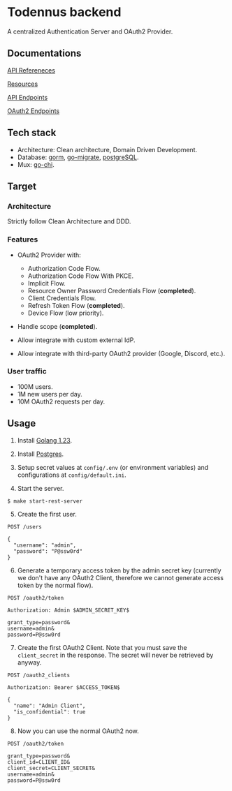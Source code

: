 # Todennus backend

A centralized Authentication Server and OAuth2 Provider.

## Documentations

[API Refereneces](./docs/1.references.md)

[Resources](./docs/2.resources.md)

[API Endpoints](./docs/3.endpoints.md)

[OAuth2 Endpoints](./docs/4.oauth2_endpoints.md)

## Tech stack

- Architecture: Clean architecture, Domain Driven Development.
- Database: [gorm](https://github.com/go-gorm/gorm), [go-migrate](https://github.com/golang-migrate/migrate), [postgreSQL](https://www.postgresql.org/).
- Mux: [go-chi](https://github.com/go-chi/chi).

## Target

### Architecture

Strictly follow Clean Architecture and DDD.

### Features

- OAuth2 Provider with:
  + Authorization Code Flow.
  + Authorization Code Flow With PKCE.
  + Implicit Flow.
  + Resource Owner Password Credentials Flow (**completed**).
  + Client Credentials Flow.
  + Refresh Token Flow (**completed**).
  + Device Flow (low priority).

- Handle scope (**completed**).
- Allow integrate with custom external IdP.
- Allow integrate with third-party OAuth2 provider (Google, Discord, etc.).

### User traffic

- 100M users.
- 1M new users per day.
- 10M OAuth2 requests per day.

## Usage

1. Install [Golang 1.23](https://go.dev/doc/install).

2. Install [Postgres](https://www.postgresql.org/download/).

3. Setup secret values at `config/.env` (or environment variables) and
   configurations at `config/default.ini`.

4. Start the server.

```shell
$ make start-rest-server
```

5. Create the first user.

```
POST /users

{
  "username": "admin",
  "password": "P@ssw0rd"
}
```

6. Generate a temporary access token by the admin secret key (currently we don't
have any OAuth2 Client, therefore we cannot generate access token by the normal
flow).

```
POST /oauth2/token

Authorization: Admin $ADMIN_SECRET_KEY$

grant_type=password&
username=admin&
password=P@ssw0rd
```

7. Create the first OAuth2 Client. Note that you must save the `client_secret` in the response. The secret will never be retrieved by anyway.

```
POST /oauth2_clients

Authorization: Bearer $ACCESS_TOKEN$

{
  "name": "Admin Client",
  "is_confidential": true
}
```

8. Now you can use the normal OAuth2 now.

```
POST /oauth2/token

grant_type=password&
client_id=CLIENT_ID&
client_secret=CLIENT_SECRET&
username=admin&
password=P@ssw0rd
```
